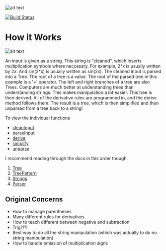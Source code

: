 ![alt text](http://i.imgur.com/3BcEYvK.png "Deriver")

[![Build Status](https://travis-ci.org/jasonawalker/deriver.svg?branch=master)](https://travis-ci.org/jasonawalker/deriver)

# How it Works
![alt text](http://i.imgur.com/fgDaruC.png?1)

An input is given as a string. This string is "cleaned", which inserts multiplication symbols where neccesary. For example, 2\*x is usually written by 2x. And sin(2\*x) is usually written as sin(2x). The cleaned input is parsed into a Tree. The root of a tree is a value. The root of the parsed tree in this example is a '+' operator. The left and right branches of a tree are also Trees. Computers are much better at understanding trees than understanding strings. This makes manipulation a lot easier. This tree is then derived. All of the derivative rules are programmed in, and the derive method follows them. The result is a tree, which is then simplified and then unparsed from a tree back to a string! 

To view the individual functions
- [cleanInput](https://github.com/jasonawalker/deriver/blob/master/src/parser.js#L28)
- [parseInput](https://github.com/jasonawalker/deriver/blob/master/src/parser.js#L97)
- [derive](https://github.com/jasonawalker/deriver/blob/master/src/deriver.js)
- [simplify](https://github.com/jasonawalker/deriver/blob/master/src/simplifier.js)
- [unparse](https://github.com/jasonawalker/deriver/blob/master/src/unparser.js)

I recommend reading through the docs in this order though:
 1. [Tree](https://github.com/jasonawalker/deriver/blob/master/docs/tree.md)
 2. [TreePattern](https://github.com/jasonawalker/deriver/blob/master/docs/treepattern.md)
 3. [Strings](https://github.com/jasonawalker/deriver/blob/master/docs/strings.md)
 4. [Parser](https://github.com/jasonawalker/deriver/blob/master/docs/parser.md)

## Original Concerns
- How to manage parentheses
- Many different rules for derivatives
- How to teach different between negative and subtraction
- Trig?!?!
- Best way to do all the string manipulation (which was actually to do no string manipulation)
- How to handle omission of multiplication signs
